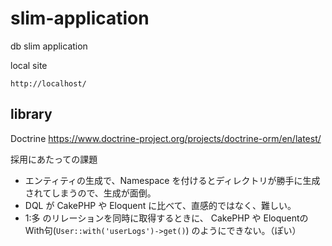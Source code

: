 # slim-application

db slim application

local site

`http://localhost/`

## library

Doctrine
https://www.doctrine-project.org/projects/doctrine-orm/en/latest/

採用にあたっての課題

* エンティティの生成で、Namespace を付けるとディレクトリが勝手に生成されてしまうので、生成が面倒。
* DQL が CakePHP や Eloquent に比べて、直感的ではなく、難しい。
* 1:多 のリレーションを同時に取得するときに、 CakePHP や EloquentのWith句(`User::with('userLogs')->get()`) のようにできない。（ぽい）
